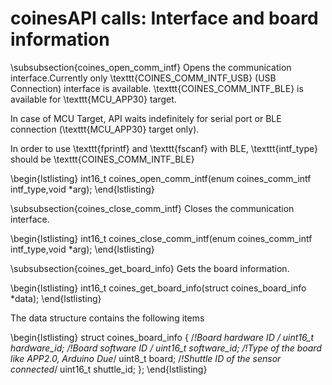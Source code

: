 # coinesAPI calls: Interface and board information

\subsubsection{coines\_open\_comm\_intf}
Opens the communication interface.Currently only \texttt{COINES\_COMM\_INTF\_USB} (USB Connection) interface is available. \texttt{COINES\_COMM\_INTF\_BLE} is available for \texttt{MCU\_APP30} target.

In case of MCU Target, API waits indefinitely for serial port or BLE connection (\texttt{MCU\_APP30} target only).

In order to use \texttt{fprintf} and \texttt{fscanf} with BLE, \texttt{intf\_type} should be \texttt{COINES\_COMM\_INTF\_BLE}


\begin{lstlisting}
int16_t coines_open_comm_intf(enum coines_comm_intf intf_type,void *arg); 
\end{lstlisting}

\subsubsection{coines\_close\_comm\_intf}
Closes the communication interface.

\begin{lstlisting}
int16_t coines_close_comm_intf(enum coines_comm_intf intf_type,void *arg); 
\end{lstlisting}

\subsubsection{coines\_get\_board\_info}
Gets the board information.

\begin{lstlisting}
int16_t coines_get_board_info(struct coines_board_info *data);
\end{lstlisting}

The data structure contains the following items 

\begin{lstlisting}
struct coines_board_info {
	/*!Board hardware ID */
	uint16_t hardware_id;
	/*!Board software ID */
	uint16_t software_id;
	/*!Type of the board like APP2.0, Arduino Due*/
	uint8_t board;
	/*!Shuttle ID of the sensor connected*/
	uint16_t shuttle_id;
};
\end{lstlisting}
